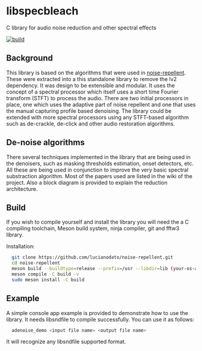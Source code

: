 # libspecbleach

C library for audio noise reduction and other spectral effects

[![build](https://github.com/lucianodato/libspecbleach/actions/workflows/build.yml/badge.svg)](https://github.com/lucianodato/libspecbleach/actions/workflows/build.yml)

## Background

This library is based on the algorithms that were used in [noise-repellent](https://github.com/lucianodato/noise-repellent). These were extracted into a this standalone library to remove the lv2 dependency. It was design to be extensible and modular. It uses the concept of a spectral processor which itself uses a short time Fourier transform (STFT) to process the audio. There are two initial processors in place, one which uses the adaptive part of noise repellent and one that uses the manual capturing profile based denoising. The library could be extended with more spectral processors using any STFT-based algorithm such as de-crackle, de-click and other audio restoration algorithms.

## De-noise algorithms

There several techniques implemented in the library that are being used in the denoisers, such as masking thresholds estimation, onset detectors, etc. All these are being used in conjunction to improve the very basic spectral substraction algorithm. Most of the papers used are listed in the wiki of the project. Also a block diagram is provided to explain the reduction architecture.

## Build

If you wish to compile yourself and install the library you will need the a C compiling toolchain, Meson build system, ninja compiler, git and fftw3 library.

Installation:

```bash
  git clone https://github.com/lucianodato/noise-repellent.git
  cd noise-repellent
  meson build --buildtype=release --prefix=/usr --libdir=lib (your-os-appropriate-location-fullpath)
  meson compile -C build -v
  sudo meson install -C build
```

## Example

A simple console app example is provided to demonstrate how to use the library. It needs libsndfile to compile successfully. You can use it as follows:

```bash
  adenoise_demo <input file name> <output file name>
```

It will recognize any libsndfile supported format.
